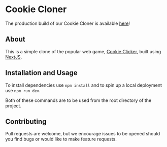 # Cookie Cloner

The production build of our Cookie Cloner is available [here](https://cookie-cloner.vercel.app/)!

## About

This is a simple clone of the popular web game, [Cookie Clicker](https://orteil.dashnet.org/cookieclicker/), built using [NextJS](https://nextjs.org/).

## Installation and Usage

To install dependencies use `npm install` and to spin up a local deployment use `npm run dev`.

Both of these commands are to be used from the root directory of the project.

## Contributing

Pull requests are welcome, but we encourage issues to be opened should you find bugs or would like to make feature requests.
